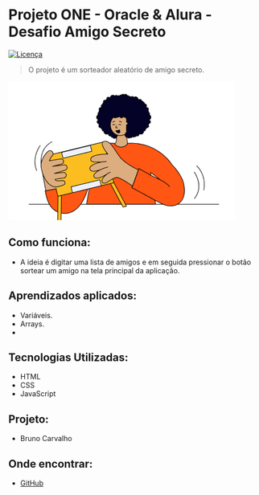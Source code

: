 # Projeto ONE - Oracle & Alura - Desafio Amigo Secreto

[![Licença](https://img.shields.io/badge/licença-MIT-green)](LICENSE)

> O projeto é um sorteador aleatório de amigo secreto.

![Imagem do Projeto](assets/amigo-secreto.png)

## Como funciona:

*   A ideia é digitar uma lista de amigos e em seguida pressionar o botão sortear um amigo na tela principal da aplicação.

## Aprendizados aplicados:

*  Variáveis.
*  Arrays.
*  

## Tecnologias Utilizadas:

*   HTML
*   CSS
*   JavaScript

## Projeto:

* Bruno Carvalho

## Onde encontrar:

*   [GitHub](https://github.com/brunodsh/projeto-one-challenge-amigo-secreto)

